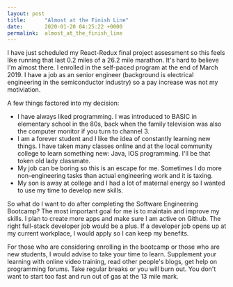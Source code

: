 ```yaml
---
layout: post
title:      "Almost at the Finish Line"
date:       2020-01-20 04:25:22 +0000
permalink:  almost_at_the_finish_line
---
```



I have just scheduled my React-Redux final project assessment so this feels like running that last 0.2 miles of a 26.2 mile marathon. It's hard to believe I'm almost there. I enrolled in the self-paced program at the end of March 2019. I have a job as an senior engineer (background is electrical engineering in the semiconductor industry) so a pay increase was not my motiviation. 

A few things factored into my decision: 
* I have always liked programming. I was introduced to BASIC in elementary school in the 80s, back when the family television was also the computer monitor if you turn to channel 3. 
* I am a forever student and I like the idea of constantly learning new things. I have taken many classes online and at the local community college to learn something new: Java, IOS programming. I'll be that token old lady classmate. 
* My job can be boring so this is an escape for me. Sometimes I do more non-engineering tasks than actual engineering work and it is taxing.
* My son is away at college and I had a lot of maternal energy so I wanted to use my time to develop new skills. 

So what do I want to do after completing the Software Engineering Bootcamp? The most important goal for me is to maintain and improve my skills. I plan to create more apps and make sure I am active on Github. The right full-stack developer job would be a plus. If a developer job opens up at my current workplace, I would apply so I can keep my benefits.

For those who are considering enrolling in the bootcamp or those who are new students, I would advise to take your time to learn. Supplement your learning with online video training, read other people's blogs,  get help on programming forums. Take regular breaks or you will burn out. You don't want to start too fast and run out of gas at the 13 mile mark. 


